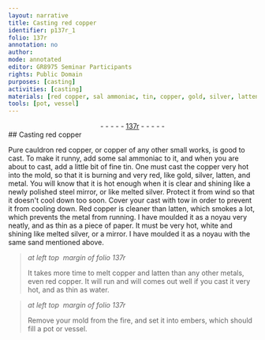 ```yaml
---
layout: narrative
title: Casting red copper
identifier: p137r_1
folio: 137r
annotation: no
author:
mode: annotated
editor: GR8975 Seminar Participants
rights: Public Domain
purposes: [casting]
activities: [casting]
materials: [red copper, sal ammoniac, tin, copper, gold, silver, latten, Red copper]
tools: [pot, vessel]
---
```


 <div class="folio" align="center">- - - - - <a href="http://gallica.bnf.fr/ark:/12148/btv1b10500001g/f279.image" target="_blank">137r</a> - - - - - </div> 
## Casting <span class="material">red copper</span>

  <span class="activity"></span> 
 Pure cauldron <span class="material">red copper</span>, or copper of any other small works, is good to cast. To make it runny, add some <span class="material">sal ammoniac</span> to it, and when you are about to cast, add a little bit of fine <span class="material">tin</span>. One must cast the <span class="material">copper</span> very hot into the mold, so that it is burning and very red, like <span class="material">gold</span>, <span class="material">silver</span>, <span class="material">latten</span>, and metal. You will know that it is hot enough when it is clear and shining like a newly polished steel mirror, or like melted silver. Protect it from wind so that it doesn't cool down too soon. Cover your cast with tow in order to prevent it from cooling down. <span class="material">Red copper</span> is cleaner than <span class="material">latten</span>, which smokes a lot, which prevents the metal from running. I have moulded it as a noyau very neatly, and as thin as a piece of paper. It must be very hot, white and shining like melted silver, or a mirror. I have moulded it as a noyau with the same sand mentioned above. 
 
> *at left top  margin of folio 137r*
> 
>  It takes more time to melt <span class="material">copper</span> and <span class="material">latten</span> than any other metals, even <span class="material">red copper</span>. It will run and will comes out well if you cast it very hot, and as thin as water. 
 
> *at left top  margin of folio 137r*
> 
>  Remove your mold from the fire, and set it into embers, which should fill a <span class="tool">pot</span> or <span class="tool">vessel</span>. 
 